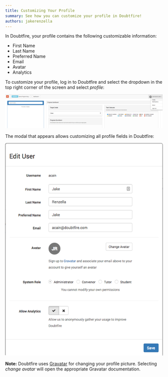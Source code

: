 ```yaml
---
title: Customizing Your Profile
summary: See how you can customize your profile in Doubtfire!
authors: jakerenzella
---
```


In Doubtfire, your profile contains the following customizable information:

- First Name
- Last Name
- Preferred Name
- Email
- Avatar
- Analytics

To customize your profile, log in to Doubtfire and select the dropdown in the top right corner of the screen and select
_profile_:

![Profile dropdown](/guides/customize-your-profile/profile-dropdown.png)

The modal that appears allows customizing all profile fields in Doubtfire:

![Profile page](/guides/customize-your-profile/profile-page.png)

**Note:** Doubtfire uses [Gravatar](https://en.gravatar.com/) for changing your profile picture. Selecting _change
avatar_ will open the appropriate Gravatar documentation.
